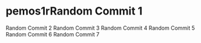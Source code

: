 # pemos1rRandom Commit 1
Random Commit 2
Random Commit 3
Random Commit 4
Random Commit 5
Random Commit 6
Random Commit 7
